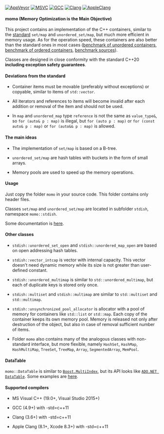 [![AppVeyor](https://ci.appveyor.com/api/projects/status/github/morzhovets/momo?branch=branch_cpp11&svg=true)](https://ci.appveyor.com/project/morzhovets/momo/branch/branch_cpp11)
[![MSVC](https://github.com/morzhovets/momo/actions/workflows/msvc.yml/badge.svg?branch=branch_cpp11)](https://github.com/morzhovets/momo/actions/workflows/msvc.yml?query=branch%3Abranch_cpp11)
[![GCC](https://github.com/morzhovets/momo/actions/workflows/gcc.yml/badge.svg?branch=branch_cpp11)](https://github.com/morzhovets/momo/actions/workflows/gcc.yml?query=branch%3Abranch_cpp11)
[![Clang](https://github.com/morzhovets/momo/actions/workflows/clang.yml/badge.svg?branch=branch_cpp11)](https://github.com/morzhovets/momo/actions/workflows/clang.yml?query=branch%3Abranch_cpp11)
[![AppleClang](https://github.com/morzhovets/momo/actions/workflows/macos_clang.yml/badge.svg?branch=branch_cpp11)](https://github.com/morzhovets/momo/actions/workflows/macos_clang.yml?query=branch%3Abranch_cpp11)

#### momo (Memory Optimization is the Main Objective)

This project contains an implementation of the C++ containers, similar to the [standard](https://en.cppreference.com/w/cpp/container) `set/map` and `unordered_set/map`, but much more efficient in memory usage.
As for the operation speed, these containers are also better than the standard ones in most cases ([benchmark of unordered containers](https://morzhovets.github.io/hash_gcc_ubuntu16), [benchmark of ordered containers](https://morzhovets.github.io/tree_gcc_ubuntu16), [benchmark sources](https://github.com/morzhovets/hash-table-shootout)).

Classes are designed in close conformity with the standard C++20 **including exception safety guarantees**.

#### Deviations from the standard

- Container items must be movable (preferably without exceptions) or copyable, similar to items of `std::vector`.

- All iterators and references to items will become invalid after each addition or removal of the item and should not be used.

- In `map` and `unordered_map` type `reference` is not the same as `value_type&`, so `for (auto& p : map)`
is illegal, but `for (auto p : map)` or `for (const auto& p : map)` or `for (auto&& p : map)` is allowed.

#### The main ideas

- The implementation of `set/map` is based on a B-tree.

- `unordered_set/map` are hash tables with buckets in the form of small arrays.

- Memory pools are used to speed up the memory operations.

#### Usage

Just copy the folder `momo` in your source code. This folder contains only header files.

Classes `set/map` and `unordered_set/map` are located in subfolder `stdish`, namespace `momo::stdish`.

Some documentation is [here](https://morzhovets.github.io/momo).

#### Other classes

- `stdish::unordered_set_open` and `stdish::unordered_map_open` are based on open addressing hash tables.

- `stdish::vector_intcap` is vector with internal capacity. This vector doesn't need dynamic memory while its size is not greater than user-defined constant.

- `stdish::unordered_multimap` is similar to `std::unordered_multimap`, but each of duplicate keys is stored only once.

- `stdish::multiset` and `stdish::multimap` are similar to `std::multiset` and `std::multimap`.

- `stdish::unsynchronized_pool_allocator` is allocator with a pool of memory for containers like `std::list` or `std::map`. Each copy of the container keeps its own memory pool. Memory is released not only after destruction of the object, but also in case of removal sufficient number of items.

- Folder `momo` also contains many of the analogous classes with non-standard interface, but more flexible, namely `HashSet`, `HashMap`, `HashMultiMap`, `TreeSet`, `TreeMap`, `Array`, `SegmentedArray`, `MemPool`.

#### DataTable

`momo::DataTable` is similar to [`Boost.MultiIndex`](https://www.boost.org/doc/libs/1_74_0/libs/multi_index/doc/index.html), but its API looks like [`ADO.NET DataTable`](https://docs.microsoft.com/en-us/dotnet/api/system.data.datatable). Some examples are [here](https://github.com/morzhovets/momo/blob/branch_cpp11/test/tests/SimpleDataSampler.cpp).

#### Supported compilers

- MS Visual C++ (19.0+, Visual Studio 2015+)

- GCC (4.9+) with -std=c++11

- Clang (3.6+) with -std=c++11

- Apple Clang (8.1+, Xcode 8.3+) with -std=c++11
